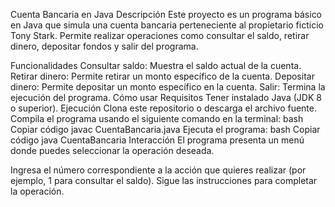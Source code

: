 Cuenta Bancaria en Java
Descripción
Este proyecto es un programa básico en Java que simula una cuenta bancaria perteneciente al propietario ficticio Tony Stark. Permite realizar operaciones como consultar el saldo, retirar dinero, depositar fondos y salir del programa.

Funcionalidades
Consultar saldo: Muestra el saldo actual de la cuenta.
Retirar dinero: Permite retirar un monto específico de la cuenta.
Depositar dinero: Permite depositar un monto específico en la cuenta.
Salir: Termina la ejecución del programa.
Cómo usar
Requisitos
Tener instalado Java (JDK 8 o superior).
Ejecución
Clona este repositorio o descarga el archivo fuente.
Compila el programa usando el siguiente comando en la terminal:
bash
Copiar código
javac CuentaBancaria.java
Ejecuta el programa:
bash
Copiar código
java CuentaBancaria
Interacción
El programa presenta un menú donde puedes seleccionar la operación deseada.

Ingresa el número correspondiente a la acción que quieres realizar (por ejemplo, 1 para consultar el saldo).
Sigue las instrucciones para completar la operación.
